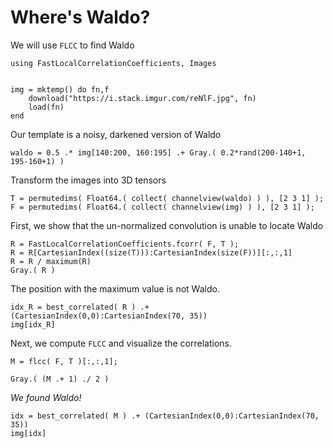 
# Where's Waldo?

We will use `FLCC` to find Waldo

```@example 1
using FastLocalCorrelationCoefficients, Images


img = mktemp() do fn,f
    download("https://i.stack.imgur.com/reNlF.jpg", fn)
    load(fn)
end
```

Our template is a noisy, darkened version of Waldo

```@example 1
waldo = 0.5 .* img[140:200, 160:195] .+ Gray.( 0.2*rand(200-140+1, 195-160+1) )
```

Transform the images into 3D tensors

```@example 1
T = permutedims( Float64.( collect( channelview(waldo) ) ), [2 3 1] );
F = permutedims( Float64.( collect( channelview(img) ) ), [2 3 1] );
```

First, we show that the un-normalized convolution is unable to locate
Waldo

```@example 1
R = FastLocalCorrelationCoefficients.fcorr( F, T );
R = R[CartesianIndex((size(T))):CartesianIndex(size(F))][:,:,1]
R = R / maximum(R)
Gray.( R )
```


The position with the maximum value is not Waldo.

```@example 1
idx_R = best_correlated( R ) .+ (CartesianIndex(0,0):CartesianIndex(70, 35))
img[idx_R]
```

Next, we compute `FLCC` and visualize the correlations.

```@example 1
M = flcc( F, T )[:,:,1];

Gray.( (M .+ 1) ./ 2 )
```

*We found Waldo!*

```@example 1
idx = best_correlated( M ) .+ (CartesianIndex(0,0):CartesianIndex(70, 35))
img[idx]
```

